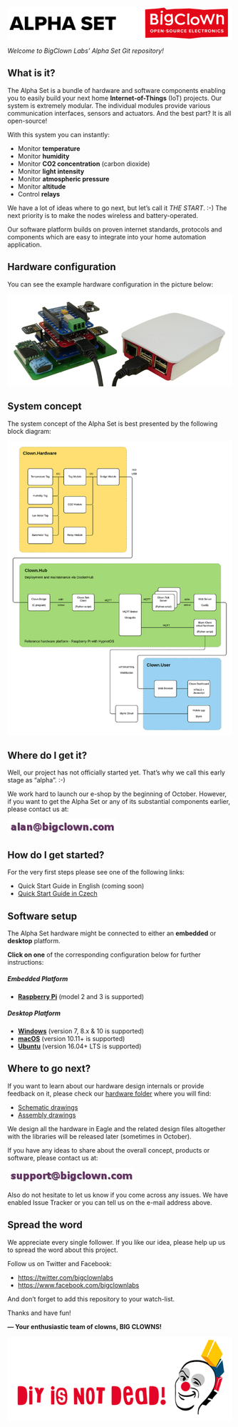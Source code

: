 ![ALPHA SET](images/header.png)

*Welcome to BigClown Labs’ Alpha Set Git repository!*

## What is it?

The Alpha Set is a bundle of hardware and software components enabling you to
easily build your next home **Internet-of-Things** (IoT) projects. Our system is
extremely modular. The individual modules provide various communication
interfaces, sensors and actuators. And the best part? It is all open-source!

With this system you can instantly:

- Monitor **temperature**
- Monitor **humidity**
- Monitor **CO2 concentration** (carbon dioxide)
- Monitor **light intensity**
- Monitor **atmospheric pressure**
- Monitor **altitude**
- Control **relays**

We have a lot of ideas where to go next, but let’s call it *THE START*. :-)
The next priority is to make the nodes wireless and battery-operated.

Our software platform builds on proven internet standards, protocols and
components which are easy to integrate into your home automation application.

## Hardware configuration

You can see the example hardware configuration in the picture below:

![Hardware configuration example](images/hardware_example.png)

## System concept

The system concept of the Alpha Set is best presented by the following
block diagram:

![System concept diagram](images/system_concept.png)

## Where do I get it?

Well, our project has not officially started yet. That’s why we call
this early stage as “alpha”. :-)

We work hard to launch our e-shop by the beginning of October. However,
if you want to get the Alpha Set or any of its substantial components earlier,
please contact us at:

![Order Email](images/alan.png)

## How do I get started?

For the very first steps please see one of the following links:

- Quick Start Guide in English (coming soon)
- [Quick Start Guide in Czech](https://www.bigclown.com/alpha)

## Software setup

The Alpha Set hardware might be connected to either an **embedded** or
**desktop** platform.

__Click on one__ of the corresponding configuration below for
further instructions:

##### Embedded Platform

- [**Raspberry Pi**](/hub/raspberry-pi.md) (model 2 and 3 is supported)

##### Desktop Platform

- [**Windows**](/hub/windows.md) (version 7, 8.x & 10 is supported)
- [**macOS**](/hub/macos.md) (version 10.11+ is supported)
- [**Ubuntu**](/hub/ubuntu.md) (version 16.04+ LTS is supported)

## Where to go next?

If you want to learn about our hardware design internals or provide feedback
on it, please check our [hardware folder](/hardware) where you will find:

- [Schematic drawings](/hardware/sch)
- [Assembly drawings](/hardware/asm)

We design all the hardware in Eagle and the related design files altogether with
the libraries will be released later (sometimes in October).

If you have any ideas to share about the overall concept, products or
software, please contact us at:

![Support Email](images/support.png)

Also do not hesitate to let us know if you come across any issues. We have
enabled Issue Tracker or you can tell us on the e-mail address above.

## Spread the word

We appreciate every single follower. If you like our idea, please help up us
to spread the word about this project.

Follow us on Twitter and Facebook:

- https://twitter.com/bigclownlabs
- https://www.facebook.com/bigclownlabs

And don’t forget to add this repository to your watch-list.

Thanks and have fun!

**— Your enthusiastic team of clowns, BIG CLOWNS!**

![DIY is not dead!](images/diy_not_dead.png)
